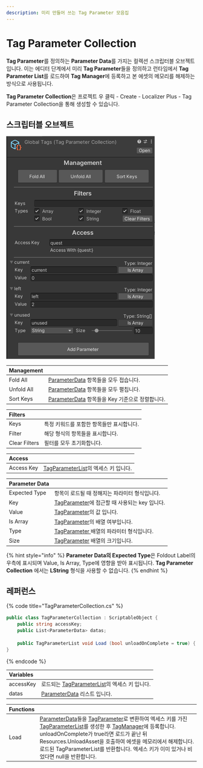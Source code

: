 ```yaml
---
description: 미리 만들어 쓰는 Tag Parameter 모음집
---
```


# Tag Parameter Collection

**Tag Parameter**를 정의하는 **Parameter Data**를 가지는 컬렉션 스크립터블 오브젝트 입니다. 이는 에디터 단계에서 미리 **Tag Parameter**들을 정의하고 런타임에서 **Tag Parameter List**를 로드하여 **Tag Manager**에 등록하고 본 에셋의 메모리를 해제하는 방식으로 사용됩니다.

**Tag Parameter Collection**은 프로젝트 우 클릭 - Create - Localizer Plus - Tag Parameter Collection을 통해 생성할 수 있습니다.

## 스크립터블 오브젝트

![Cube Collector &#xC608;&#xC81C;&#xC758; &#xC608;&#xC2DC; \(unused&#xB294; &#xC608;&#xC81C;&#xC5D0; &#xC5C6;&#xC74C;\)](../../.gitbook/assets/tag_parameter_collection_inspector.png)

| Management |  |
| :--- | :--- |
| Fold All | [ParameterData](parameter-data.md) 항목들을 모두 접습니다. |
| Unfold All | [ParameterData](parameter-data.md) 항목들을 모두 펼칩니다. |
| Sort Keys | [ParameterData](parameter-data.md) 항목들을 Key 기준으로 정렬합니다. |

| Filters |  |
| :--- | :--- |
| Keys | 특정 키워드를 포함한 항목들만 표시합니다. |
| Filter | 해당 형식의 항목들을 표시합니다. |
| Clear Filters | 필터를 모두 초기화합니다. |

| Access |  |
| :--- | :--- |
| Access Key | [TagParameterList](../tag-parameter-list/)의 엑세스 키 입니다. |

| Parameter Data |  |
| :--- | :--- |
| Expected Type | 항목이 로드될 때 정해지는 파라미터 형식입니다. |
| Key | [TagParameter](../tag-parameter-list/tag-parameter.md)에 접근할 때 사용되는 key 입니다. |
| Value | [TagParameter](../tag-parameter-list/tag-parameter.md)의 값 입니다. |
| Is Array | [TagParameter](../tag-parameter-list/tag-parameter.md)의 배열 여부입니다. |
| Type | [TagParameter ](../tag-parameter-list/tag-parameter.md)배열의 파라미터 형식입니다. |
| Size | [TagParameter](../tag-parameter-list/tag-parameter.md) 배열의 크기입니다.  |

{% hint style="info" %}
**Parameter Data의 Expected Type**은 Foldout Label의 우측에 표시되며 Value, Is Array, Type에 영향을 받아 표시됩니다. **Tag Parameter Collection** 에서는 **LString** 형식을 사용할 수 없습니다.
{% endhint %}

## 레퍼런스

{% code title="TagParameterCollection.cs" %}
```csharp
public class TagParameterCollection : ScriptableObject {
    public string accessKey;
    public List<ParameterData> datas;
    
    public TagParameterList void Load (bool unloadOnComplete = true) { }
}
```
{% endcode %}

| Variables |  |
| :--- | :--- |
| accessKey | 로드되는 [TagParameterList](../tag-parameter-list/)의 엑세스 키 입니다. |
| datas | [ParameterData](parameter-data.md) 리스트 입니다. |

| Functions |  |
| :--- | :--- |
| Load | [ParameterData](parameter-data.md)들을 [TagParameter](../tag-parameter-list/tag-parameter.md)로 변환하여 엑세스 키를 가진 [TagParameterList](../tag-parameter-list/)를 생성한 후  [TagManager](../tag-manager/)에 등록합니다. unloadOnComplete가 true라면 로드가 끝난 뒤 Resources.UnloadAsset을 호출하여 에셋을 메모리에서 해제합니다. 로드된 TagParameterList를 반환합니다. 엑세스 키가 이미 있거나 비었다면 null을 반환합니다. |

